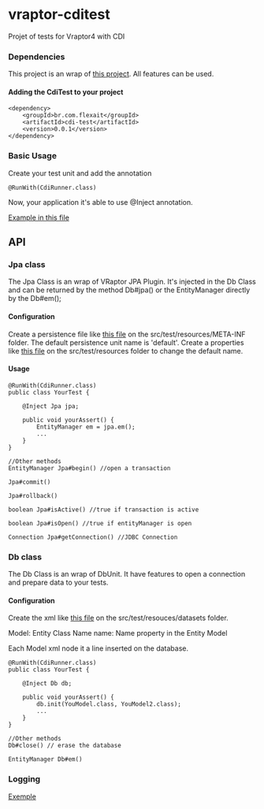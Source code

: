 vraptor-cditest
===============

Projet of tests for Vraptor4 with CDI

### Dependencies

This project is an wrap of [this project](http://jglue.org/cdi-unit-user-guide/). All features can be used.

#### Adding the CdiTest to your project

```
<dependency>
	<groupId>br.com.flexait</groupId>
	<artifactId>cdi-test</artifactId>
	<version>0.0.1</version>
</dependency>
```

### Basic Usage

Create your test unit and add the annotation

```
@RunWith(CdiRunner.class)
```

Now, your application it's able to use @Inject annotation.

[Example in this file](https://github.com/dtelaroli/vraptor-cditest/blob/master/src/test/java/br/com/flexait/cdi/integration/DbTest.java)

## API

### Jpa class

The Jpa Class is an wrap of VRaptor JPA Plugin. 
It's injected in the Db Class and can be returned by the method Db#jpa() or the EntityManager directly by the Db#em();

#### Configuration

Create a persistence file like [this file](https://github.com/dtelaroli/vraptor-cditest/blob/master/src/test/resources/META-INF/persistence.xml) on the src/test/resources/META-INF folder. The default persistence unit name is 'default'. 
Create a properties like [this file](https://github.com/dtelaroli/vraptor-cditest/blob/master/src/test/resources/development.properties) on the src/test/resources folder to change the default name.

#### Usage

```
@RunWith(CdiRunner.class)
public class YourTest {

	@Inject Jpa jpa;
	
	public void yourAssert() {
		EntityManager em = jpa.em();
		...
	}
}

//Other methods
EntityManager Jpa#begin() //open a transaction

Jpa#commit()

Jpa#rollback()

boolean Jpa#isActive() //true if transaction is active

boolean Jpa#isOpen() //true if entityManager is open 

Connection Jpa#getConnection() //JDBC Connection

```

### Db class

The Db Class is an wrap of DbUnit. It have features to open a connection and prepare data to your tests.

#### Configuration

Create the xml like [this file](https://github.com/dtelaroli/vraptor-cditest/blob/master/src/test/resources/datasets/Model.xml) on the src/test/resouces/datasets folder.

Model: Entity Class Name
name: Name property in the Entity Model

Each Model xml node it a line inserted on the database.

```
@RunWith(CdiRunner.class)
public class YourTest {

	@Inject Db db;
	
	public void yourAssert() {
		db.init(YouModel.class, YouModel2.class);
		...
	}
}

//Other methods
Db#close() // erase the database

EntityManager Db#em()
```

### Logging

[Exemple](https://github.com/dtelaroli/vraptor-cditest/blob/master/src/test/resources/log4j.xml)